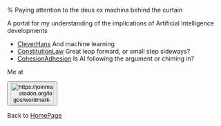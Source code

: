 % Paying attention to the deus ex machina behind the curtain

A portal for my understanding of the implications of Artificial Intelligence developments

* [CleverHans](CleverHans.html) And machine learning
* [ConstitutionLaw](ConstitutionLaw.html) Great leap forward, or small step sideways?
* [CohesionAdhesion](CohesionAdhesion.html) Is AI following the argument or chiming in?

Me at
<form action='https://mastodon.sdf.org/@drbean'>
<button type='submit' class='btn'>
<img src='./mastodon.svg'
alt='https://joinmastodon.org/logos/wordmark-black-text.svg'
style='width:100px;height:50px'/>
</button></form>

Back to [HomePage](HomePage.html)
